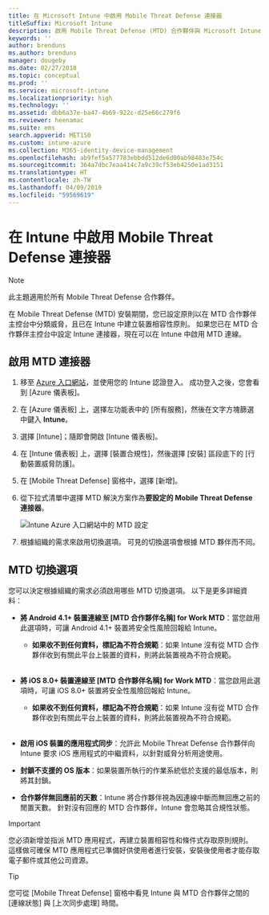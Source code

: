 ```yaml
---
title: 在 Microsoft Intune 中啟用 Mobile Threat Defense 連接器
titleSuffix: Microsoft Intune
description: 啟用 Mobile Threat Defense (MTD) 合作夥伴與 Microsoft Intune 之間的連接器。
keywords: ''
author: brenduns
ms.author: brenduns
manager: dougeby
ms.date: 02/27/2018
ms.topic: conceptual
ms.prod: ''
ms.service: microsoft-intune
ms.localizationpriority: high
ms.technology: ''
ms.assetid: dbb6a37e-ba47-4b69-922c-d25e66c279f6
ms.reviewer: heenamac
ms.suite: ems
search.appverid: MET150
ms.custom: intune-azure
ms.collection: M365-identity-device-management
ms.openlocfilehash: ab9fef5a577783ebbdd512de6d00ab98483e754c
ms.sourcegitcommit: 364a7dbc7eaa414c7a9c39cf53eb4250e1ad3151
ms.translationtype: HT
ms.contentlocale: zh-TW
ms.lasthandoff: 04/09/2019
ms.locfileid: "59569619"
---
```

# <a name="enable-the-mobile-threat-defense-connector-in-intune"></a>在 Intune 中啟用 Mobile Threat Defense 連接器

> [!NOTE] 
> 此主題適用於所有 Mobile Threat Defense 合作夥伴。

在 Mobile Threat Defense (MTD) 安裝期間，您已設定原則以在 MTD 合作夥伴主控台中分類威脅，且已在 Intune 中建立裝置相容性原則。 如果您已在 MTD 合作夥伴主控台中設定 Intune 連接器，現在可以在 Intune 中啟用 MTD 連線。

## <a name="to-enable-the-mtd-connector"></a>啟用 MTD 連接器

1. 移至 [Azure 入口網站](https://portal.azure.com)，並使用您的 Intune 認證登入。 成功登入之後，您會看到 [Azure 儀表板]。

2. 在 [Azure 儀表板] 上，選擇左功能表中的 [所有服務]，然後在文字方塊篩選中鍵入 **Intune**。

3. 選擇 [Intune]；隨即會開啟 [Intune 儀表板]。

4. 在 [Intune 儀表板] 上，選擇 [裝置合規性]，然後選擇 [安裝] 區段底下的 [行動裝置威脅防護]。

5. 在 [Mobile Threat Defense] 窗格中，選擇 [新增]。

6. 從下拉式清單中選擇 MTD 解決方案作為**要設定的 Mobile Threat Defense 連接器**。

    ![Intune Azure 入口網站中的 MTD 設定](./media/enable-mtd-connector-1.png)

7. 根據組織的需求來啟用切換選項。 可見的切換選項會根據 MTD 夥伴而不同。

## <a name="mtd-toggle-options"></a>MTD 切換選項

您可以決定根據組織的需求必須啟用哪些 MTD 切換選項。 以下是更多詳細資料：

- **將 Android 4.1+ 裝置連線至 [MTD 合作夥伴名稱] for Work MTD**：當您啟用此選項時，可讓 Android 4.1+ 裝置將安全性風險回報給 Intune。
    - **如果收不到任何資料，標記為不符合規範**：如果 Intune 沒有從 MTD 合作夥伴收到有關此平台上裝置的資料，則將此裝置視為不符合規範。
<br></br>
- **將 iOS 8.0+ 裝置連線至 [MTD 合作夥伴名稱] for Work MTD**：當您啟用此選項時，可讓 iOS 8.0+ 裝置將安全性風險回報給 Intune。
    - **如果收不到任何資料，標記為不符合規範**：如果 Intune 沒有從 MTD 合作夥伴收到有關此平台上裝置的資料，則將此裝置視為不符合規範。
<br></br>
- **啟用 iOS 裝置的應用程式同步**：允許此 Mobile Threat Defense 合作夥伴向 Intune 要求 iOS 應用程式的中繼資料，以針對威脅分析用途使用。

- **封鎖不支援的 OS 版本**：如果裝置所執行的作業系統低於支援的最低版本，則將其封鎖。

- **合作夥伴無回應前的天數**：Intune 將合作夥伴視為因連線中斷而無回應之前的閒置天數。 針對沒有回應的 MTD 合作夥伴，Intune 會忽略其合規性狀態。

> [!IMPORTANT] 
> 您必須新增並指派 MTD 應用程式，再建立裝置相容性和條件式存取原則規則。 這樣做可確保 MTD 應用程式已準備好供使用者進行安裝，安裝後使用者才能存取電子郵件或其他公司資源。

> [!TIP]
> 您可從 [Mobile Threat Defense] 窗格中看見 Intune 與 MTD 合作夥伴之間的 [連線狀態] 與 [上次同步處理] 時間。
